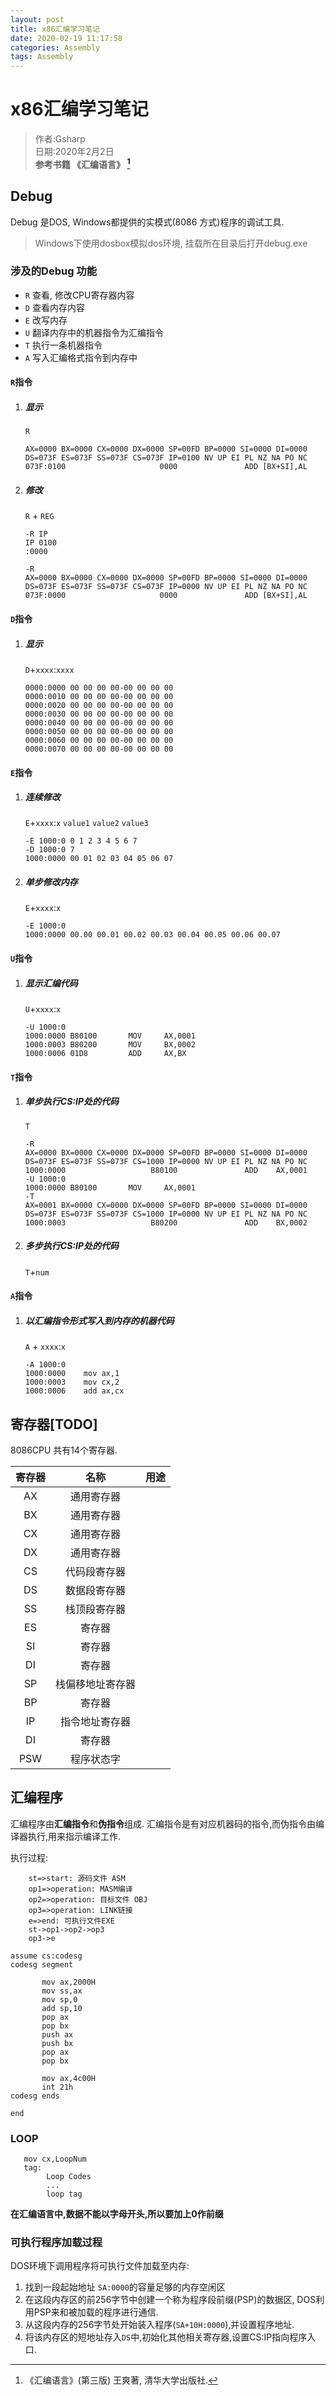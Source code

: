```yaml
---
layout: post
title: x86汇编学习笔记
date: 2020-02-19 11:17:58
categories: Assembly
tags: Assembly
---
```

# x86汇编学习笔记 

>作者:Gsharp   
>日期:2020年2月2日  
>**参考书籍 《汇编语言》 [^1]**

## Debug

Debug 是DOS, Windows都提供的实模式(8086 方式)程序的调试工具.
> Windows下使用dosbox模拟dos环境, 挂载所在目录后打开debug.exe

### 涉及的Debug 功能

- `R` 查看, 修改CPU寄存器内容
- `D` 查看内存内容
- `E` 改写内存
- `U` 翻译内存中的机器指令为汇编指令
- `T` 执行一条机器指令
- `A` 写入汇编格式指令到内存中

#### `R`指令

1. #####  显示
   `R`
   ```Shell
   AX=0000 BX=0000 CX=0000 DX=0000 SP=00FD BP=0000 SI=0000 DI=0000 
   DS=073F ES=073F SS=073F CS=073F IP=0100 NV UP EI PL NZ NA PO NC
   073F:0100                     0000               ADD [BX+SI],AL
   ```

2. ##### 修改

   `R` + `REG`
   ```Shell
   -R IP
   IP 0100
   :0000
   
   -R
   AX=0000 BX=0000 CX=0000 DX=0000 SP=00FD BP=0000 SI=0000 DI=0000 
   DS=073F ES=073F SS=073F CS=073F IP=0000 NV UP EI PL NZ NA PO NC
   073F:0000                     0000               ADD [BX+SI],AL
   ```

#### `D`指令

1. ##### 显示
   
   `D`+`xxxx`:`xxxx`
   ```Shell
   0000:0000 00 00 00 00-00 00 00 00
   0000:0010 00 00 00 00-00 00 00 00
   0000:0020 00 00 00 00-00 00 00 00
   0000:0030 00 00 00 00-00 00 00 00
   0000:0040 00 00 00 00-00 00 00 00
   0000:0050 00 00 00 00-00 00 00 00
   0000:0060 00 00 00 00-00 00 00 00
   0000:0070 00 00 00 00-00 00 00 00
   ```

#### `E`指令

1. ##### 连续修改
   
   `E`+`xxxx`:`x` `value1` `value2` `value3` 

   ```Shell
   -E 1000:0 0 1 2 3 4 5 6 7
   -D 1000:0 7
   1000:0000 00 01 02 03 04 05 06 07
   ```   

2. ##### 单步修改内存
   
   `E`+`xxxx`:`x`

   ```Shell
   -E 1000:0
   1000:0000 00.00 00.01 00.02 00.03 00.04 00.05 00.06 00.07 
   ```

#### `U`指令

1. ##### 显示汇编代码
   `U`+`xxxx`:`x`

   ```Shell
   -U 1000:0
   1000:0000 B80100       MOV     AX,0001    
   1000:0003 B80200       MOV     BX,0002
   1000:0006 01D8         ADD     AX,BX
   ```
#### `T`指令

1. ##### 单步执行CS:IP处的代码
   `T`
   ```Shell
   -R
   AX=0000 BX=0000 CX=0000 DX=0000 SP=00FD BP=0000 SI=0000 DI=0000 
   DS=073F ES=073F SS=073F CS=1000 IP=0000 NV UP EI PL NZ NA PO NC
   1000:0000                   B80100               ADD    AX,0001
   -U 1000:0
   1000:0000 B80100       MOV     AX,0001
   -T 
   AX=0001 BX=0000 CX=0000 DX=0000 SP=00FD BP=0000 SI=0000 DI=0000 
   DS=073F ES=073F SS=073F CS=1000 IP=0000 NV UP EI PL NZ NA PO NC
   1000:0003                   B80200               ADD    BX,0002
   ```

2. ##### 多步执行CS:IP处的代码
   
   `T`+`num`
   
#### `A`指令

   
1. ##### 以汇编指令形式写入到内存的机器代码
    `A` + `xxxx`:`x`
    
    ```Shell
    -A 1000:0
    1000:0000    mov ax,1
    1000:0003    mov cx,2
    1000:0006    add ax,cx
    ```
## 寄存器[TODO]

8086CPU 共有14个寄存器.

|寄存器|名称|用途|
|:----:|:----:|:----:|
|AX|通用寄存器||
|BX|通用寄存器|
|CX|通用寄存器|
|DX|通用寄存器|
|CS|代码段寄存器|
|DS|数据段寄存器|
|SS|栈顶段寄存器|
|ES|寄存器|
|SI|寄存器|
|DI|寄存器|
|SP|栈偏移地址寄存器|
|BP|寄存器|
|IP|指令地址寄存器|
|DI|寄存器|
|PSW|程序状态字|

## 汇编程序

汇编程序由**汇编指令**和**伪指令**组成. 汇编指令是有对应机器码的指令,而伪指令由编译器执行,用来指示编译工作.

执行过程:
```flow
    st=>start: 源码文件 ASM
	op1=>operation: MASM编译
	op2=>operation: 目标文件 OBJ
	op3=>operation: LINK链接
	e=>end: 可执行文件EXE
	st->op1->op2->op3
    op3->e
```

``` asm6502
assume cs:codesg
codesg segment

       mov ax,2000H
       mov ss,ax
       mov sp,0
       add sp,10
       pop ax
       pop bx
       push ax
       push bx
       pop ax
       pop bx

       mov ax,4c00H
       int 21h
codesg ends

end
```

### LOOP
```asm6502
   mov cx,LoopNum
   tag:
        Loop Codes
        ...
        loop tag
```
**在汇编语言中,数据不能以字母开头,所以要加上0作前缀**

### 可执行程序加载过程 

DOS环境下调用程序将可执行文件加载至内存:
1. 找到一段起始地址 `SA:0000`的容量足够的内存空闲区
2. 在这段内存区的前256字节中创建一个称为程序段前缀(PSP)的数据区, DOS利用PSP来和被加载的程序进行通信.
3. 从这段内存的256字节处开始装入程序(`SA+10H:0000`),并设置程序地址.
4. 将该内存区的短地址存入`DS`中,初始化其他相关寄存器,设置CS:IP指向程序入口. 


[^1]: 《汇编语言》(第三版) 王爽著, 清华大学出版社.
